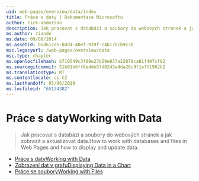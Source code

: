 ```yaml
---
uid: web-pages/overview/data/index
title: Práce s daty | Dokumentace Microsoftu
author: rick-anderson
description: Jak pracovat s databází a soubory do webových stránek a jak zobrazit a aktualizovat data.
ms.author: riande
ms.date: 09/08/2014
ms.assetid: b5d61ce5-0dd4-40ef-939f-c4b17bcb9c3b
msc.legacyurl: /web-pages/overview/data
msc.type: chapter
ms.openlocfilehash: b710549c3f09e27b59e837a22878ca81f407cf92
ms.sourcegitcommit: 51b01b6ff8edde57d8243e4da28c9f1e7f1962b2
ms.translationtype: MT
ms.contentlocale: cs-CZ
ms.lasthandoff: 05/06/2019
ms.locfileid: "65134382"
---
```

# <a name="working-with-data"></a><span data-ttu-id="f10cd-103">Práce s daty</span><span class="sxs-lookup"><span data-stu-id="f10cd-103">Working with Data</span></span>

> <span data-ttu-id="f10cd-104">Jak pracovat s databází a soubory do webových stránek a jak zobrazit a aktualizovat data.</span><span class="sxs-lookup"><span data-stu-id="f10cd-104">How to work with databases and files in Web Pages and how to display and update data.</span></span>

- [<span data-ttu-id="f10cd-105">Práce s daty</span><span class="sxs-lookup"><span data-stu-id="f10cd-105">Working with Data</span></span>](5-working-with-data.md)
- [<span data-ttu-id="f10cd-106">Zobrazení dat v grafu</span><span class="sxs-lookup"><span data-stu-id="f10cd-106">Displaying Data in a Chart</span></span>](7-displaying-data-in-a-chart.md)
- [<span data-ttu-id="f10cd-107">Práce se soubory</span><span class="sxs-lookup"><span data-stu-id="f10cd-107">Working with Files</span></span>](working-with-files.md)
